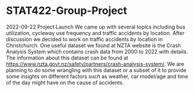 # STAT422-Group-Project

2022-09-22 Project Launch
We came up with several topics including bus utilization, cycleway use frequency and traffic accidents by location.
After discussion we decided to work on traffic accidents by location in Christchurch. One useful dataset we found
at NZTA website is the Crash Analysis System which contains crash data from 2000 to 2022 with details. The information
about this dataset can be found at https://www.nzta.govt.nz/safety/partners/crash-analysis-system/. We are planning to 
do some wrangling with this dataset or a subset of it to provide some insights on different factors such as weather, 
car model/age and time of the day might have on the cause of accidents.
